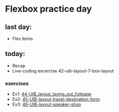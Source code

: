 # Flexbox practice day

## last day:

- Flex items

## today:

- Recap
- Live-coding excercise 42-uib-layout-7-box-layout

### exercises

- Ex1: [44-UIB_layout_laying_out_fullpage](https://classroom.github.com/a/9YpM2stQ)
- Ex2: [45-UIB-layout-travel-destination-form](https://classroom.github.com/a/_AC2zQhr)
- Ex3: [46-UIB-layout-speaker-shop](https://classroom.github.com/a/JUL1dM71)
